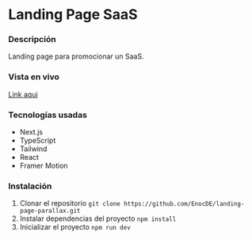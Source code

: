 # Landing Page SaaS

### Descripción
Landing page para promocionar un SaaS.

### Vista en vivo
[Link aqui](https://landing-page-saas-parallax.vercel.app/)

### Tecnologías usadas
- Next.js
- TypeScript
- Tailwind
- React
- Framer Motion

### Instalación
1. Clonar el repositorio `git clone https://github.com/EnocDE/landing-page-parallax.git`
2. Instalar dependencias del proyecto `npm install`
3. Inicializar el proyecto `npm run dev`
